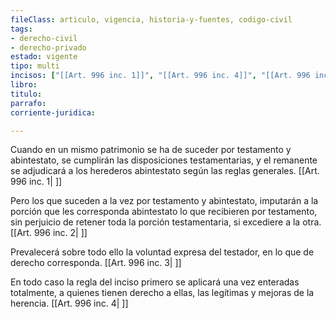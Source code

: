 ```yaml
---
fileClass: articulo, vigencia, historia-y-fuentes, codigo-civil
tags:
- derecho-civil
- derecho-privado
estado: vigente
tipo: multi
incisos: ["[[Art. 996 inc. 1]]", "[[Art. 996 inc. 4]]", "[[Art. 996 inc. 3]]", "[[Art. 996 inc. 2]]"]
libro:
titulo:
parrafo:
corriente-juridica:

---
```

Cuando en un mismo patrimonio se ha de suceder por testamento y abintestato, se cumplirán las disposiciones testamentarias, y el remanente se adjudicará a los herederos abintestato según las reglas generales. [[Art. 996 inc. 1| ]]

Pero los que suceden a la vez por testamento y abintestato, imputarán a la porción que les corresponda abintestato lo que recibieren por testamento, sin perjuicio de retener toda la porción testamentaria, si excediere a la otra. [[Art. 996 inc. 2| ]]

Prevalecerá sobre todo ello la voluntad expresa del testador, en lo que de derecho corresponda. [[Art. 996 inc. 3| ]]

En todo caso la regla del inciso primero se aplicará una vez enteradas totalmente, a quienes tienen derecho a ellas, las legítimas y mejoras de la herencia. [[Art. 996 inc. 4| ]]